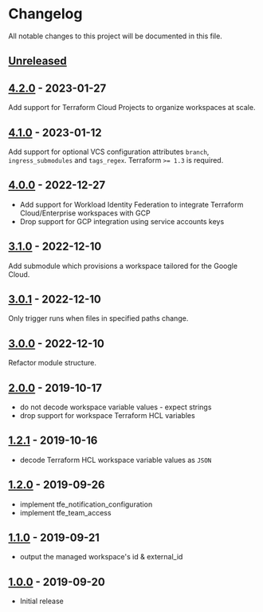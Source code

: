 # Changelog

All notable changes to this project will be documented in this file.

## [Unreleased]

## [4.2.0] - 2023-01-27

Add support for Terraform Cloud Projects to organize workspaces at scale.

## [4.1.0] - 2023-01-12

Add support for optional VCS configuration attributes `branch`, `ingress_submodules` and `tags_regex`.
Terraform `>= 1.3` is required.

## [4.0.0] - 2022-12-27

- Add support for Workload Identity Federation to integrate Terraform Cloud/Enterprise workspaces with GCP
- Drop support for GCP integration using service accounts keys

## [3.1.0] - 2022-12-10

Add submodule which provisions a workspace tailored for the Google Cloud.

## [3.0.1] - 2022-12-10

Only trigger runs when files in specified paths change.

## [3.0.0] - 2022-12-10

Refactor module structure.

## [2.0.0] - 2019-10-17

- do not decode workspace variable values - expect strings
- drop support for workspace Terraform HCL variables

## [1.2.1] - 2019-10-16

- decode Terraform HCL workspace variable values as `JSON`

## [1.2.0] - 2019-09-26

- implement tfe_notification_configuration
- implement tfe_team_access

## [1.1.0] - 2019-09-21

- output the managed workspace's id & external_id

## [1.0.0] - 2019-09-20

- Initial release

[Unreleased]: https://github.com/nephosolutions/terraform-google-gcp-project/compare/v4.2.0...HEAD
[4.2.0]: https://github.com/nephosolutions/terraform-google-gcp-project/releases/tag/v4.2.0
[4.1.0]: https://github.com/nephosolutions/terraform-google-gcp-project/releases/tag/v4.1.0
[4.0.0]: https://github.com/nephosolutions/terraform-google-gcp-project/releases/tag/v4.0.0
[3.1.0]: https://github.com/nephosolutions/terraform-google-gcp-project/releases/tag/v3.1.0
[3.0.1]: https://github.com/nephosolutions/terraform-google-gcp-project/releases/tag/v3.0.1
[3.0.0]: https://github.com/nephosolutions/terraform-google-gcp-project/releases/tag/v3.0.0
[2.0.0]: https://github.com/nephosolutions/terraform-google-gcp-project/releases/tag/v2.0.0
[1.2.1]: https://github.com/nephosolutions/terraform-google-gcp-project/releases/tag/v1.2.1
[1.2.0]: https://github.com/nephosolutions/terraform-google-gcp-project/releases/tag/v1.2.0
[1.1.0]: https://github.com/nephosolutions/terraform-google-gcp-project/releases/tag/v1.1.0
[1.0.0]: https://github.com/nephosolutions/terraform-google-gcp-project/releases/tag/v1.0.0
